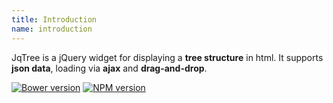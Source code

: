 ```yaml
---
title: Introduction
name: introduction
---
```


JqTree is a jQuery widget for displaying a **tree structure** in html. It supports **json data**, loading via
**ajax** and **drag-and-drop**.

[![Bower version](https://badge.fury.io/bo/jqtree.svg)](https://mbraak.github.io/jqTree/) [![NPM version](https://badge.fury.io/js/jqtree.svg)](https://www.npmjs.com/package/jqtree)
